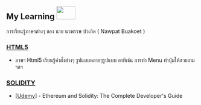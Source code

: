 ## My Learning <img src="https://media.giphy.com/media/oz45ELYgMoYVsZqmor/giphy.gif" height="35" width="50">
การเรียนรู้ภาษาต่างๆ ของ นาย นวพรรษ บัวเกิด ( Nawpat Buakoet )

### [HTML5](https://github.com/BeamKunGzMARK/My-Study/tree/main/Html)
- ภาษา Html5 เรียนรู้คำสั่งต่างๆ รูปแบบหลายๆรูปแบบ อาทิเช่น การทำ Menu ทำปุ่มให้สวยงาม ฯลฯ

### [SOLIDITY](https://github.com/BeamKunGzMARK/My-Study/tree/main/Solidity)
- [[Udemy](https://www.udemy.com/course/ethereum-and-solidity-the-complete-developers-guide)] - 
Ethereum and Solidity: The Complete Developer's Guide
